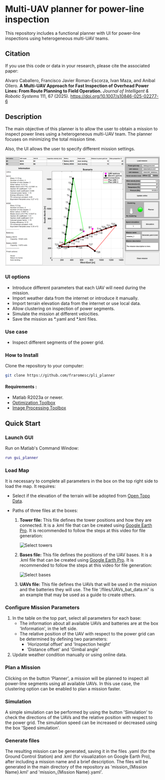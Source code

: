 # Multi-UAV planner for power-line inspection

This repository includes a functional planner with UI for power-line inspections using heterogeneous multi-UAV teams.

## Citation

If you use this code or data in your research, please cite the associated paper:

Alvaro Caballero, Francisco Javier Roman-Escorza, Ivan Maza, and Anibal Ollero. **A Multi-UAV Approach for Fast Inspection of Overhead Power Lines: From Route Planning to Field Operation.** *Journal of Intelligent & Robotic Systems* 111, 67 (2025). https://doi.org/10.1007/s10846-025-02277-6

## Description
The main objective of this planner is to allow the user to obtain a mission to inspect power lines using a heterogeneous multi-UAV team. The planner focuses on minimizing the total mission time. 

Also, the UI allows the user to specify different mission settings. 

![Planner](./media/planner.png)

### UI options
 - Introduce different parameters that each UAV will need during the mission.
 - Import weather data from the internet or introduce it manually. 
 - Import terrain elevation data from the internet or use local data. 
 - Allow clustering on inspection of power segments. 
 - Simulate the mission at different velocities.
 - Save the mission as *.yaml and *.kml files.

### Use case
 - Inspect different segments of the power grid. 

### How to Install
Clone the repository to your computer: 

``` bash
git clone https://github.com/fraromesc/pli_planner
```

#### Requirements : 
 - Matlab R2023a or newer. 
 - [Optimization Toolbox](https://nl.mathworks.com/products/optimization.html)
 - [Image Processing Toolbox](https://nl.mathworks.com/products/image-processing.html) 
 
## Quick Start 
### Launch GUI
Run on Matlab's Command Window: 


``` Matlab
run gui_planner
```

### Load Map
It is necessary to complete all parameters in the box on the top right side to load the map. It requires:
 - Select if the elevation of the terrain will be adopted from [Open Topo Data](https://www.opentopodata.org/datasets/eudem/).
 - Paths of three files at the boxes:

    1. **Tower file:** This file defines the tower positions and how they are connected. It is a .kml file that can be created using [Google Earth Pro](https://www.google.com/intl/es/earth/about/versions/#earth-pro). It is recommended to follow the steps at this video for file generation:

        ![Select towers](./media/guidePylons.gif)

    2. **Bases file:** This file defines the positions of the UAV bases. It is a .kml file that can be created using [Google Earth Pro](https://www.google.com/intl/es/earth/about/versions/#earth-pro). It is recommended to follow the steps at this video for file generation:

        ![Select bases](./media/guideStations.gif)

    3. **UAVs file:** This file defines the UAVs that will be used in the mission and the batteries they will use. The file '/files/UAVs_bat_data.m" is an example that may be used as a guide to create others. 

### Configure Mission Parameters

   1. In the table on the top part, select all parameters for each base:
        - The information about all available UAVs and batteries are at the box 'Information', in the left side.
        - The relative position of the UAV with respect to the power grid can be determined by defining two parameters:
            - 'Horizontal offset' and 'Inspection height'
            - 'Distance offset' and 'Gimbal angle' 
   2.  Update weather condition manually or using online data.

### Plan a Mission
Clicking on the button 'Planner', a mission will be planned to inspect all power-line segments using all available UAVs. In this use case, the clustering option can be enabled to plan a mission faster.

### Simulation
A simple simulation can be performed by using the button 'Simulation' to check the directions of the UAVs and the relative position with respect to the power grid. The simulation speed can be increased or decreased using the box 'Speed simulation'.

### Generate files
The resulting mission can be generated, saving it in the files .yaml (for the Ground Control Station) and .kml (for visualization on Google Earth Pro), after including a mission name and a brief description. The files will be generated in the main directory of the repository as 'mission_{Mission Name}.kml' and 'mission_{Mission Name}.yaml'. 
